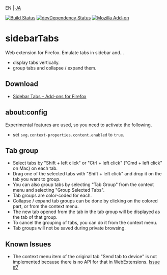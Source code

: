 EN | [JA](./README.ja.md)

[![Build Status](https://travis-ci.org/asamuzaK/sidebarTabs.svg?branch=master)](https://travis-ci.org/asamuzaK/sidebarTabs)
[![devDependency Status](https://david-dm.org/asamuzaK/sidebarTabs/dev-status.svg)](https://david-dm.org/asamuzaK/sidebarTabs?type=dev)
[![Mozilla Add-on](https://img.shields.io/amo/v/sidebarTabs@asamuzak.jp.svg)](https://addons.mozilla.org/firefox/addon/sidebartabs/)

# sidebarTabs

Web extension for Firefox.
Emulate tabs in sidebar and...
* display tabs vertically.
* group tabs and collapse / expand them.

## Download

* [Sidebar Tabs – Add-ons for Firefox](https://addons.mozilla.org/firefox/addon/sidebartabs/ "Sidebar Tabs – Add-ons for Firefox")

## about:config

Experimental features are used, so you need to activate the following.

* set `svg.context-properties.content.enabled` to `true`.

## Tab group

* Select tabs by "Shift + left click" or "Ctrl + left click" ("Cmd + left click" on Mac) on each tab.
* Drag one of the selected tabs with "Shift + left click" and drop it on the tab you want to group.
* You can also group tabs by selecting "Tab Group" from the context menu and selecting "Group Selected Tabs".
* Tab groups are color-coded for each.
* Collapse / expand tab groups can be done by clicking on the colored part, or from the context menu.
* The new tab opened from the tab in the tab group will be displayed as the tab of that group.
* To cancel the grouping of tabs, you can do it from the context menu.
* Tab groups will not be saved during private browsing.

## Known Issues

* The context menu item of the original tab "Send tab to device" is not implemented because there is no API for that in WebExtensions.
  [Issue #7](https://github.com/asamuzaK/sidebarTabs/issues/7 "Add \"Send tab to device\" functionalty · Issue #7 · asamuzaK/sidebarTabs")

